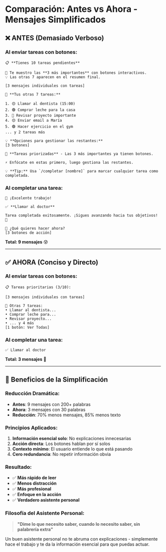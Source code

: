 # Comparación: Antes vs Ahora - Mensajes Simplificados

## ❌ ANTES (Demasiado Verboso)

### Al enviar tareas con botones:
```
📋 **Tienes 10 tareas pendientes**

🎯 Te muestro las **3 más importantes** con botones interactivos.
💡 Las otras 7 aparecen en el resumen final.

[3 mensajes individuales con tareas]

📝 **Tus otras 7 tareas:**

1. 🟡 Llamar al dentista (15:00)
2. 🟢 Comprar leche para la casa
3. 🔴 Revisar proyecto importante
4. 🟡 Enviar email a María
5. 🟢 Hacer ejercicio en el gym
... y 2 tareas más

💡 **Opciones para gestionar las restantes:**
[3 botones]

🎯 **Tareas priorizadas** - Las 3 más importantes ya tienen botones.

⚡ Enfócate en estas primero, luego gestiona las restantes.

💡 **Tip:** Usa `/completar [nombre]` para marcar cualquier tarea como completada.
```

### Al completar una tarea:
```
🎉 ¡Excelente trabajo!

✅ **Llamar al doctor**

Tarea completada exitosamente. ¡Sigues avanzando hacia tus objetivos! 🎯

🎯 ¿Qué quieres hacer ahora?
[3 botones de acción]
```

**Total: 9 mensajes** 😰

---

## ✅ AHORA (Conciso y Directo)

### Al enviar tareas con botones:
```
📋 Tareas prioritarias (3/10):

[3 mensajes individuales con tareas]

📝 Otras 7 tareas:
• Llamar al dentista...
• Comprar leche para...
• Revisar proyecto...
• ... y 4 más
[1 botón: Ver Todas]
```

### Al completar una tarea:
```
✅ Llamar al doctor
```

**Total: 3 mensajes** 🎯

---

## 🎯 Beneficios de la Simplificación

### Reducción Dramática:
- **Antes**: 9 mensajes con 200+ palabras
- **Ahora**: 3 mensajes con 30 palabras
- **Reducción**: 70% menos mensajes, 85% menos texto

### Principios Aplicados:
1. **Información esencial solo**: No explicaciones innecesarias
2. **Acción directa**: Los botones hablan por sí solos
3. **Contexto mínimo**: El usuario entiende lo que está pasando
4. **Cero redundancia**: No repetir información obvia

### Resultado:
- ✅ **Más rápido de leer**
- ✅ **Menos distracción**
- ✅ **Más profesional**
- ✅ **Enfoque en la acción**
- ✅ **Verdadero asistente personal**

### Filosofía del Asistente Personal:
> **"Dime lo que necesito saber, cuando lo necesito saber, sin palabrería extra"**

Un buen asistente personal no te abruma con explicaciones - simplemente hace el trabajo y te da la información esencial para que puedas actuar.